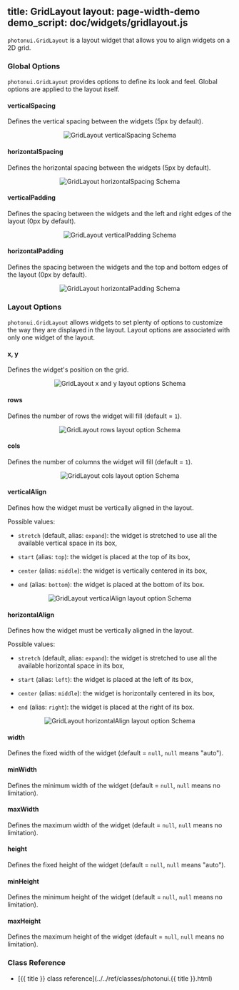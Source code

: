 title: GridLayout
layout: page-width-demo
demo_script: doc/widgets/gridlayout.js
---

`photonui.GridLayout` is a layout widget that allows you to align widgets on a 2D grid.


### Global Options

`photonui.GridLayout` provides options to define its look and feel. Global options are applied to the layout itself.



#### verticalSpacing

Defines the vertical spacing between the widgets (5px by default).

<p style="text-align: center;"><img src="gridlayout-verticalspacing.png" alt="GridLayout verticalSpacing Schema" /></p>


#### horizontalSpacing

Defines the horizontal spacing between the widgets (5px by default).

<p style="text-align: center;"><img src="gridlayout-horizontalspacing.png" alt="GridLayout horizontalSpacing Schema" /></p>


#### verticalPadding

Defines the spacing between the widgets and the left and right edges of the layout (0px by default).

<p style="text-align: center;"><img src="gridlayout-verticalpadding.png" alt="GridLayout verticalPadding Schema" /></p>


#### horizontalPadding

Defines the spacing between the widgets and the top and bottom edges of the layout (0px by default).

<p style="text-align: center;"><img src="gridlayout-horizontalpadding.png" alt="GridLayout horizontalPadding Schema" /></p>


### Layout Options

`photonui.GridLayout` allows widgets to set plenty of options to customize the way they are displayed in the layout. Layout options are associated with only one widget of the layout.


#### x, y

Defines the widget's position on the grid.

<p style="text-align: center;"><img src="gridlayout-lo-xy.png" alt="GridLayout x and y layout options Schema" /></p>



#### rows

Defines the number of rows the widget will fill (default = `1`).

<p style="text-align: center;"><img src="gridlayout-lo-rows.png" alt="GridLayout rows layout option Schema" /></p>


#### cols

Defines the number of columns the widget will fill (default = `1`).

<p style="text-align: center;"><img src="gridlayout-lo-cols.png" alt="GridLayout cols layout option Schema" /></p>


#### verticalAlign

Defines how the widget must be vertically aligned in the layout.

Possible values:

* `stretch` (default, alias: `expand`): the widget is stretched to use all the available vertical space in its box,

* `start` (alias: `top`): the widget is placed at the top of its box,

* `center` (alias: `middle`): the widget is vertically centered in its box,

* `end` (alias: `bottom`): the widget is placed at the bottom of its box.

<p style="text-align: center;"><img src="gridlayout-lo-verticalalign.png" alt="GridLayout verticalAlign layout option Schema" /></p>


#### horizontalAlign

Defines how the widget must be vertically aligned in the layout.

Possible values:

* `stretch` (default, alias: `expand`): the widget is stretched to use all the available horizontal space in its box,

* `start` (alias: `left`): the widget is placed at the left of its box,

* `center` (alias: `middle`): the widget is horizontally centered in its box,

* `end` (alias: `right`): the widget is placed at the right of its box.

<p style="text-align: center;"><img src="gridlayout-lo-horizontalalign.png" alt="GridLayout horizontalAlign layout option Schema" /></p>


#### width

Defines the fixed width of the widget (default = `null`, `null` means "auto").


#### minWidth

Defines the minimum width of the widget (default = `null`, `null` means no limitation).


#### maxWidth

Defines the maximum width of the widget (default = `null`, `null` means no limitation).


#### height

Defines the fixed height of the widget (default = `null`, `null` means "auto").


#### minHeight

Defines the minimum height of the widget (default = `null`, `null` means no limitation).


#### maxHeight

Defines the maximum height of the widget (default = `null`, `null` means no limitation).


### Class Reference

* [{{ title }} class reference](../../ref/classes/photonui.{{ title }}.html)

